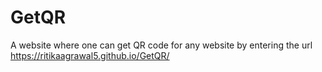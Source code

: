 # GetQR
A website where one can get QR code for any website by entering the url
https://ritikaagrawal5.github.io/GetQR/
